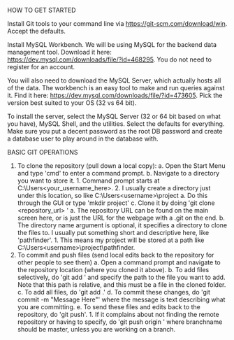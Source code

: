 HOW TO GET STARTED

Install Git tools to your command line via https://git-scm.com/download/win. Accept the defaults.

Install MySQL Workbench. We will be using MySQL for the backend data management tool. Download it here: https://dev.mysql.com/downloads/file/?id=468295. You do not need to register for an account.

You will also need to download the MySQL Server, which actually hosts all of the data. The workbench is an easy tool to make and run queries against it. Find it here: https://dev.mysql.com/downloads/file/?id=473605. Pick the version best suited to your OS (32 vs 64 bit).

To install the server, select the MySQL Server (32 or 64 bit based on what you have), MySQL Shell, and the utilities. Select the defaults for everything. Make sure you put a decent password as the root DB password and create a database user to play around in the database with.

BASIC GIT OPERATIONS

1. To clone the repository (pull down a local copy):
	a. Open the Start Menu and type 'cmd' to enter a command prompt.
	b. Navigate to a directory you want to store it.
		1. Command prompt starts at C:\Users\<your_username_here>.
		2. I usually create a directory just under this location, so like C:\Users\<username>\project
			a. Do this through the GUI or type 'mkdir project'
	c. Clone it by doing 'git clone <repository_url> <directorynamehere>'
		a. The repository URL can be found on the main screen here, or is just the URL for the webpage with a .git on the end.
		b. The directory name argument is optional, it specifies a directory to clone the files to. I usually put something short and descriptive here, like 'pathfinder'.
			1. This means my project will be stored at a path like C:\Users\<username>\project\pathfinder.
2. To commit and push files (send local edits back to the repository for other people to see them)
	a. Open a command prompt and navigate to the repository location (where you cloned it above).
	b. To add files selectively, do 'git add <path to file here>' and specify the path to the file you want to add. Note that this path is relative, and this must be a file in the cloned folder.
	c. To add all files, do 'git add .'
	d. To commit these changes, do 'git commit -m "Message Here"' where the message is text describing what you are committing.
	e. To send these files and edits back to the repository, do 'git push'.
		1. If it complains about not finding the remote repository or having to specify, do 'git push origin <branchname>' where branchname should be master, unless you are working on a branch.
